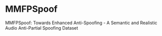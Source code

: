 # MMFPSpoof
MMFPSpoof: Towards Enhanced Anti-Spoofing - A Semantic and Realistic Audio Anti-Partial Spoofing Dataset
